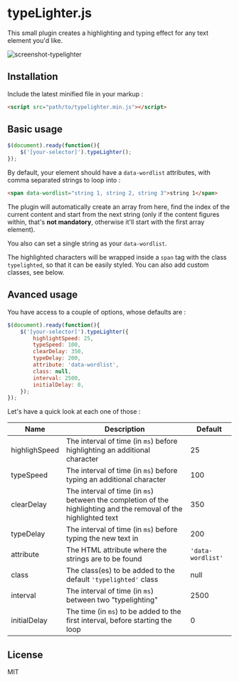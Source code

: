 # typeLighter.js

This small plugin creates a highlighting and typing effect for any text element you'd like.

![screenshot-typelighter](https://user-images.githubusercontent.com/14079751/29002264-d4c2ad04-7a9e-11e7-96ad-059e41522cba.gif)

## Installation
Include the latest minified file in your markup :

```html
<script src="path/to/typelighter.min.js"></script>
```

## Basic usage


```js
$(document).ready(function(){
	$('[your-selector]').typeLighter();
});
```

By default, your element should have a `data-wordlist` attributes, with comma separated strings to loop into :

```html
<span data-wordlist="string 1, string 2, string 3">string 1</span>
```

The plugin will automatically create an array from here, find the index of the current content and start from the next string (only if the content figures within, that's **not mandatory**, otherwise it'll start with the first array element).

You also can set a single string as your `data-wordlist`.

The highlighted characters will be wrapped inside a `span` tag with the class `typelighted`, so that it can be easily styled. You can also add custom classes, see below.

## Avanced usage

You have access to a couple of options, whose defaults are :

```js
$(document).ready(function(){
	$('[your-selector]').typeLighter({
		highlightSpeed: 25,
		typeSpeed: 100,
		clearDelay: 350,
		typeDelay: 200,
		attribute: 'data-wordlist',
		class: null,
		interval: 2500,
		initialDelay: 0,
	});
});
```

Let's have a quick look at each one of those :


| Name      | Description | Default           |                                                                                                                                                                                                                                                                                                                  
|-----------|----------|------------------------------------------|
| highlighSpeed | The interval of time (in `ms`) before highlighting an additional character | 25 |
| typeSpeed | The interval of time (in `ms`) before typing an additional character | 100 |
| clearDelay | The interval of time (in `ms`) between the completion of the highlighting and the removal of the highlighted text | 350 |
| typeDelay | The interval of time (in `ms`) before typing the new text in | 200 |
| attribute | The HTML attribute where the strings are to be found | `'data-wordlist'` |
| class | The class(es) to be added to the default `'typelighted'` class | null |
| interval | The interval of time (in `ms`) between two "typelighting" | 2500 |
| initialDelay | The time (in `ms`) to be added to the first interval, before starting the loop | 0 |

## License

MIT